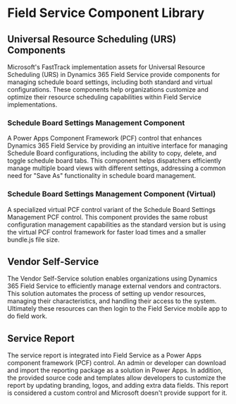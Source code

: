 # Field Service Component Library

## Universal Resource Scheduling (URS) Components

Microsoft's FastTrack implementation assets for Universal Resource Scheduling (URS) in Dynamics 365 Field Service provide components for managing schedule board settings, including both standard and virtual configurations. These components help organizations customize and optimize their resource scheduling capabilities within Field Service implementations.

### Schedule Board Settings Management Component

A Power Apps Component Framework (PCF) control that enhances Dynamics 365 Field Service by providing an intuitive interface for managing Schedule Board configurations, including the ability to copy, delete, and toggle schedule board tabs. This component helps dispatchers efficiently manage multiple board views with different settings, addressing a common need for "Save As" functionality in schedule board management.

### Schedule Board Settings Management Component (Virtual)

A specialized virtual PCF control variant of the Schedule Board Settings Management PCF control. This component provides the same robust configuration management capabilities as the standard version but is using the virtual PCF control framework for faster load times and a smaller bundle.js file size.

## Vendor Self-Service
The Vendor Self-Service solution enables organizations using Dynamics 365 Field Service to efficiently manage external vendors and contractors. This solution automates the process of setting up vendor resources, managing their characteristics, and handling their access to the system. Ultimately these resources can then login to the Field Service mobile app to do field work.

## Service Report
The service report is integrated into Field Service as a Power Apps component framework (PCF) control. An admin or developer can download and import the reporting package as a solution in Power Apps. In addition, the provided source code and templates allow developers to customize the report by updating branding, logos, and adding extra data fields. This report is considered a custom control and Microsoft doesn't provide support for it.